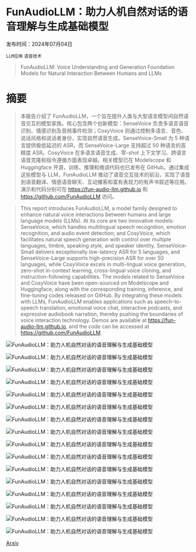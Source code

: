 # FunAudioLLM：助力人机自然对话的语音理解与生成基础模型

发布时间：2024年07月04日

`LLM应用` `语音技术`

> FunAudioLLM: Voice Understanding and Generation Foundation Models for Natural Interaction Between Humans and LLMs

# 摘要

> 本报告介绍了 FunAudioLLM，一个旨在提升人类与大型语言模型间自然语音交互的模型家族。核心包含两个创新模型：SenseVoice 负责多语言语音识别、情感识别及音频事件检测；CosyVoice 则通过控制多语言、音色、说话风格和说话者身份，实现自然语音生成。SenseVoice-Small 为 5 种语言提供极低延迟的 ASR，而 SenseVoice-Large 支持超过 50 种语言的高精度 ASR。CosyVoice 在多语言语音生成、零-shot 上下文学习、跨语言语音克隆和指令遵循方面表现卓越。相关模型已在 Modelscope 和 Huggingface 开源，训练、推理和微调代码也已发布在 GitHub。通过集成这些模型与 LLM，FunAudioLLM 推动了语音交互技术的前沿，实现了语音到语音翻译、情感语音聊天、互动播客和富有表现力的有声书叙述等应用。演示和代码分别可在 https://fun-audio-llm.github.io 和 https://github.com/FunAudioLLM 访问。

> This report introduces FunAudioLLM, a model family designed to enhance natural voice interactions between humans and large language models (LLMs). At its core are two innovative models: SenseVoice, which handles multilingual speech recognition, emotion recognition, and audio event detection; and CosyVoice, which facilitates natural speech generation with control over multiple languages, timbre, speaking style, and speaker identity. SenseVoice-Small delivers exceptionally low-latency ASR for 5 languages, and SenseVoice-Large supports high-precision ASR for over 50 languages, while CosyVoice excels in multi-lingual voice generation, zero-shot in-context learning, cross-lingual voice cloning, and instruction-following capabilities. The models related to SenseVoice and CosyVoice have been open-sourced on Modelscope and Huggingface, along with the corresponding training, inference, and fine-tuning codes released on GitHub. By integrating these models with LLMs, FunAudioLLM enables applications such as speech-to-speech translation, emotional voice chat, interactive podcasts, and expressive audiobook narration, thereby pushing the boundaries of voice interaction technology. Demos are available at https://fun-audio-llm.github.io, and the code can be accessed at https://github.com/FunAudioLLM.

![FunAudioLLM：助力人机自然对话的语音理解与生成基础模型](../../../paper_images/2407.04051/overview-funaudiollm.png)

![FunAudioLLM：助力人机自然对话的语音理解与生成基础模型](../../../paper_images/2407.04051/overview-sensevoice.png)

![FunAudioLLM：助力人机自然对话的语音理解与生成基础模型](../../../paper_images/2407.04051/x1.png)

![FunAudioLLM：助力人机自然对话的语音理解与生成基础模型](../../../paper_images/2407.04051/x2.png)

![FunAudioLLM：助力人机自然对话的语音理解与生成基础模型](../../../paper_images/2407.04051/x3.png)

![FunAudioLLM：助力人机自然对话的语音理解与生成基础模型](../../../paper_images/2407.04051/x4.png)

![FunAudioLLM：助力人机自然对话的语音理解与生成基础模型](../../../paper_images/2407.04051/x5.png)

![FunAudioLLM：助力人机自然对话的语音理解与生成基础模型](../../../paper_images/2407.04051/x6.png)

![FunAudioLLM：助力人机自然对话的语音理解与生成基础模型](../../../paper_images/2407.04051/x7.png)

![FunAudioLLM：助力人机自然对话的语音理解与生成基础模型](../../../paper_images/2407.04051/x8.png)

![FunAudioLLM：助力人机自然对话的语音理解与生成基础模型](../../../paper_images/2407.04051/x9.png)

![FunAudioLLM：助力人机自然对话的语音理解与生成基础模型](../../../paper_images/2407.04051/x10.png)

![FunAudioLLM：助力人机自然对话的语音理解与生成基础模型](../../../paper_images/2407.04051/S2ST.png)

![FunAudioLLM：助力人机自然对话的语音理解与生成基础模型](../../../paper_images/2407.04051/EmotionalVoiceChat.png)

![FunAudioLLM：助力人机自然对话的语音理解与生成基础模型](../../../paper_images/2407.04051/InteractivePodcast.png)

![FunAudioLLM：助力人机自然对话的语音理解与生成基础模型](../../../paper_images/2407.04051/AudioBook.png)

[Arxiv](https://arxiv.org/abs/2407.04051)